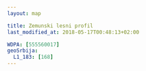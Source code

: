 ```yaml
---
layout: map

title: Zemunski lesni profil
last_modified_at: 2018-05-17T00:48:13+02:00

WDPA: [555560017]
geoSrbija:
  L1_183: [168]
---
```

